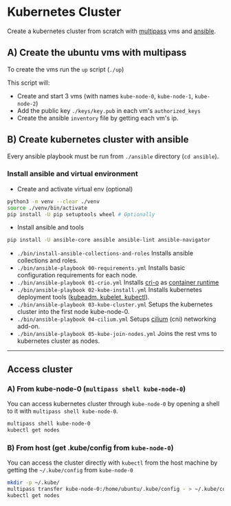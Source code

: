 # Kubernetes Cluster
Create a kubernetes cluster from scratch with [multipass](https://multipass.run/install) vms and [ansible](https://docs.ansible.com/ansible/latest/installation_guide/intro_installation.html).


## A) Create the ubuntu vms with multipass

To create the vms run the `up` script (`./up`)

This script will:
* Create and start 3 vms (with names `kube-node-0`, `kube-node-1`, `kube-node-2`)
* Add the public key `./keys/key.pub` in each vm's `authorized_keys`
* Create the ansible `inventory` file by getting each vm's ip.


## B) Create kubernetes cluster with ansible

Every ansible playbook must be run from `./ansible` directory (`cd ansible`).

### Install ansible and virtual environment
 - Create and activate virtual env (optional)
```bash
python3 -m venv --clear ./venv
source ./venv/bin/activate
pip install -U pip setuptools wheel # Optionally
```
- Install ansible and tools
```bash
pip install -U ansible-core ansible ansible-lint ansible-navigator
```


* `./bin/install-ansible-collections-and-roles` Installs ansible collections and roles.
* `./bin/ansible-playbook 00-requirements.yml` Installs basic configuration requirements for each node.
* `./bin/ansible-playbook 01-crio.yml` Installs [cri-o](https://cri-o.io/) as [container runtime](https://kubernetes.io/docs/setup/production-environment/container-runtimes/)
* `./bin/ansible-playbook 02-kube-install.yml` Installs kubernetes deployment tools ([kubeadm, kubelet, kubectl](https://kubernetes.io/docs/setup/production-environment/tools/kubeadm/install-kubeadm/#installing-kubeadm-kubelet-and-kubectl)).
* `./bin/ansible-playbook 03-kube-cluster.yml` Setups the kubernetes cluster into the first node kube-node-0.
* `./bin/ansible-playbook 04-cilium.yml` Setups [cilium](https://cilium.io/) (cni) networking add-on.
* `./bin/ansible-playbook 05-kube-join-nodes.yml` Joins the rest vms to kubernetes cluster as nodes.


_______________________

## Access cluster

### A) From kube-node-0 (`multipass shell kube-node-0`)
You can access kubernetes cluster through `kube-node-0` by opening a shell to it with `multipass shell kube-node-0`.
```bash
multipass shell kube-node-0
kubectl get nodes
```

### B) From host (get .kube/config from `kube-node-0`)
You can access the cluster directly with `kubectl` from the host machine by getting the `~/.kube/config` from `kube-node-0`
```bash
mkdir -p ~/.kube/
multipass transfer kube-node-0:/home/ubuntu/.kube/config - > ~/.kube/config
kubectl get nodes
```
